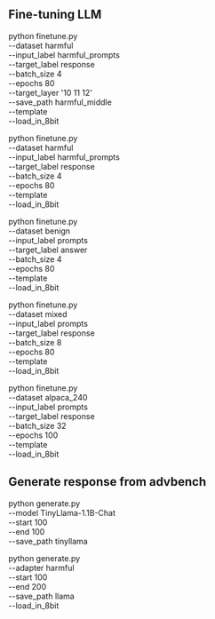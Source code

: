## Fine-tuning LLM
<!-- fine-tuning on harmful dataset-->
python finetune.py \
    --dataset harmful \
    --input_label harmful_prompts \
    --target_label response \
    --batch_size 4 \
    --epochs 80 \
    --target_layer '10 11 12' \
    --save_path harmful_middle \
    --template \
    --load_in_8bit

<!-- fine-tuning on harmful dataset (full lora)-->
python finetune.py \
    --dataset harmful \
    --input_label harmful_prompts \
    --target_label response \
    --batch_size 4 \
    --epochs 80 \
    --template \
    --load_in_8bit

<!-- fine-tuning on benign dataset (full lora)-->
python finetune.py \
    --dataset benign \
    --input_label prompts \
    --target_label answer \
    --batch_size 4 \
    --epochs 80 \
    --template \
    --load_in_8bit

<!-- fine-tuning on mixed dataset (full lora)-->
python finetune.py \
    --dataset mixed \
    --input_label prompts \
    --target_label response \
    --batch_size 8 \
    --epochs 80 \
    --template \
    --load_in_8bit

<!-- fine-tuning on alpaca_240 dataset (full lora)-->
python finetune.py \
    --dataset alpaca_240 \
    --input_label prompts \
    --target_label response \
    --batch_size 32 \
    --epochs 100 \
    --template \
    --load_in_8bit

## Generate response from advbench
<!-- TinyLlama -->
python generate.py \
    --model TinyLlama-1.1B-Chat \
    --start 100 \
    --end 100 \
    --save_path tinyllama

<!-- Llama2 -->
python generate.py \
    --adapter harmful \
    --start 100 \
    --end 200 \
    --save_path llama \
    --load_in_8bit
